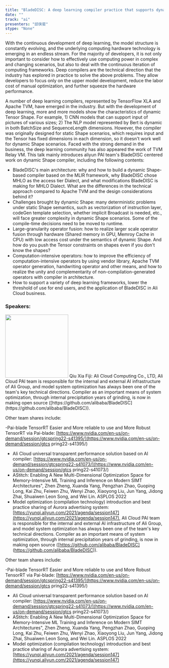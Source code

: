```yaml
---
title: "BladeDISC: A deep learning compiler practice that supports dynamic shapes"
date: "" 
track: "ai"
presenters: "邱侠斐"
stype: "None"
---
```

With the continuous development of deep learning, the model structure is constantly evolving, and the underlying computing hardware technology is emerging in an endless stream. For the majority of developers, it is not only important to consider how to effectively use computing power in complex and changing scenarios, but also to deal with the continuous iteration of computing frameworks. Deep compilers are the technical direction that the industry has explored in practice to solve the above problems. They allow developers to focus only on the upper model development, reduce the labor cost of manual optimization, and further squeeze the hardware performance.

A number of deep learning compilers, represented by TensorFlow XLA and Apache TVM, have emerged in the industry. But with the development of deep learning, more and more models show the characteristics of dynamic Tensor Shape. For example, 1) CNN models that can support input of pictures of various sizes; 2) The NLP model represented by Bert is dynamic in both BatchSize and SequenceLength dimensions. However, the compiler was originally designed for static Shape scenarios, which requires input and the Tensor has fixed dimensions in each dimension, so it doesn't work well for dynamic Shape scenarios. Faced with the strong demand in the business, the deep learning community has also appeared the work of TVM Relay VM. This talk mainly introduces aliyun PAI team's BladeDISC centered work on dynamic Shape compiler, including the following contents:

- BladeDISC's main architecture: why and how to build a dynamic Shape-based compiler based on the MLIR framework, why BladeDISC chose MHLO as the access tier Dialect, and what modifications BladeDISC is making for MHLO Dialect. What are the differences in the technical approach compared to Apache TVM and the design considerations behind it?
- Challenges brought by dynamic Shape: many deterministic problems under static Shape semantics, such as vectorization of instruction layer, codeGen template selection, whether implicit Broadcast is needed, etc., will face greater complexity in dynamic Shape scenarios. Some of the compile-time decisions need to be moved to runtime.
- Large-granularity operator fusion: how to realize larger scale operator fusion through hardware (Shared memory in GPU, Memroy Cache in CPU) with low access cost under the semantics of dynamic Shape. And how do you push the Tensor constraints on shapes even if you don't know the shapes?
- Computation-intensive operators: how to improve the efficiency of computation-intensive operators by using vendor library, Apache TVM operator generation, handwriting operator and other means, and how to realize the unity and complementarity of non-compilation-generated operators with compiler in architecture.
- How to support a variety of deep learning frameworks, lower the threshold of use for end users, and the application of BladeDISC in Ali Cloud business.
 ### Speakers: 
 <img src="images/speaker/1066.png" width="200" />
 Qiu Xia Fiji: Ali Cloud Computing Co., LTD, Ali Cloud PAI team is responsible for the internal and external AI infrastructure of Ali Group, and model system optimization has always been one of the team's key technical directions. Compiler as an important means of system optimization, through internal precipitation years of grinding, is now in making open source ([https://github.com/alibaba/BladeDISC] (https://github.com/alibaba/BladeDISC)).

Other team shares include:

-Pai-blade TensorRT Easier and More reliable to use and More Robust TensorRT via Pai-blade: [https://www.nvidia.com/en-us/on-demand/session/gtcspring22-s41395/](https://www.nvidia.com/en-us/on-demand/session/gtcs pring22-s41395/)
- Ali Cloud universal transparent performance solution based on AI compiler: [https://www.nvidia.com/en-us/on-demand/session/gtcspring22-s41073/](https://www.nvidia.com/en-us/on-demand/session/gtcs pring22-s41073/)
- AStitch: Enabling A New Multi-Dimensional Optimization Space for Memory-Intensive ML Training and Inference on Modern SIMT Architectures", Zhen Zheng, Xuanda Yang, Pengzhan Zhao, Guoping Long, Kai Zhu, Feiwen Zhu, Wenyi Zhao, Xiaoyong Liu, Jun Yang, Jidong Zhai, Shuaiwen Leon Song, and Wei Lin. ASPLOS 2022
- Model optimization (compilation technology) introduction and best practice sharing of Aurora advertising system: [https://yunqi.aliyun.com/2021/agenda/session147](https://yunqi.aliyun.com/2021/agenda/session147), Ali Cloud PAI team is responsible for the internal and external AI infrastructure of Ali Group, and model system optimization has always been one of the team's key technical directions. Compiler as an important means of system optimization, through internal precipitation years of grinding, is now in making open source ([https://github.com/alibaba/BladeDISC] (https://github.com/alibaba/BladeDISC)).

Other team shares include:

-Pai-blade TensorRT Easier and More reliable to use and More Robust TensorRT via Pai-blade: [https://www.nvidia.com/en-us/on-demand/session/gtcspring22-s41395/](https://www.nvidia.com/en-us/on-demand/session/gtcs pring22-s41395/)
- Ali Cloud universal transparent performance solution based on AI compiler: [https://www.nvidia.com/en-us/on-demand/session/gtcspring22-s41073/](https://www.nvidia.com/en-us/on-demand/session/gtcs pring22-s41073/)
- AStitch: Enabling A New Multi-Dimensional Optimization Space for Memory-Intensive ML Training and Inference on Modern SIMT Architectures", Zhen Zheng, Xuanda Yang, Pengzhan Zhao, Guoping Long, Kai Zhu, Feiwen Zhu, Wenyi Zhao, Xiaoyong Liu, Jun Yang, Jidong Zhai, Shuaiwen Leon Song, and Wei Lin. ASPLOS 2022
- Model optimization (compilation technology) introduction and best practice sharing of Aurora advertising system: [https://yunqi.aliyun.com/2021/agenda/session147](https://yunqi.aliyun.com/2021/agenda/session147)
 